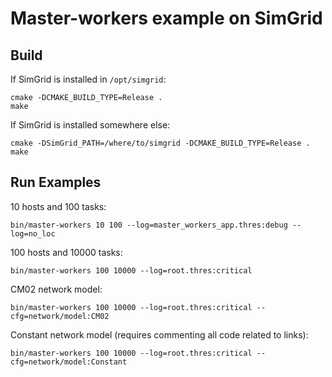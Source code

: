 # Master-workers example on SimGrid

## Build

If SimGrid is installed in `/opt/simgrid`:

```
cmake -DCMAKE_BUILD_TYPE=Release .
make
```

If SimGrid is installed somewhere else:

```
cmake -DSimGrid_PATH=/where/to/simgrid -DCMAKE_BUILD_TYPE=Release .
make
```

## Run Examples

10 hosts and 100 tasks:

```
bin/master-workers 10 100 --log=master_workers_app.thres:debug --log=no_loc
```

100 hosts and 10000 tasks:

```
bin/master-workers 100 10000 --log=root.thres:critical
```

CM02 network model:

```
bin/master-workers 100 10000 --log=root.thres:critical --cfg=network/model:CM02
```

Constant network model (requires commenting all code related to links):

```
bin/master-workers 100 10000 --log=root.thres:critical --cfg=network/model:Constant
```
